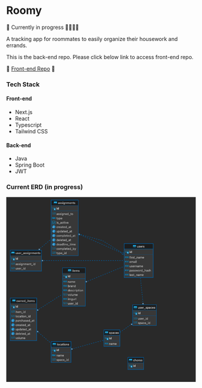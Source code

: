# Roomy
🧱 Currently in progress 🔨👷🏻‍♀️

A tracking app for roommates to easily organize their housework and errands.

This is the back-end repo. Please click below link to access front-end repo.

🔗 [Front-end Repo](https://github.com/lianaa98/roomy-client) 🔗

### Tech Stack
#### Front-end
* Next.js
* React
* Typescript
* Tailwind CSS
#### Back-end
* Java
* Spring Boot
* JWT

### Current ERD (in progress)
![](docs/erd.png)